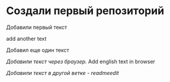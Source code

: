 # Создали первый репозиторий

Добавили первый текст

add another text

Добавил еще один текст

*Добавили текст через браузер.* Add english text in browser

*Добавили текст в другой ветке - readmeedit*